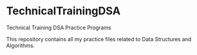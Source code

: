 # TechnicalTrainingDSA
Technical Training DSA Practice Programs

This repository contains all my practice files related to Data Structures and Algorithms.
